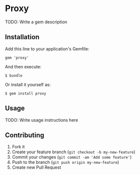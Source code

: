 # Proxy

TODO: Write a gem description

## Installation

Add this line to your application's Gemfile:

    gem 'proxy'

And then execute:

    $ bundle

Or install it yourself as:

    $ gem install proxy

## Usage

TODO: Write usage instructions here

## Contributing

1. Fork it
2. Create your feature branch (`git checkout -b my-new-feature`)
3. Commit your changes (`git commit -am 'Add some feature'`)
4. Push to the branch (`git push origin my-new-feature`)
5. Create new Pull Request
